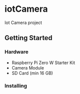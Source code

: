 # iotCamera
Iot Camera project

## Getting Started

###  Hardware

- Raspberry Pi Zero W Starter Kit
- Camera Module
- SD Card (min 16 GB)

### Installing 

  

